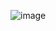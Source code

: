 ![image](https://user-images.githubusercontent.com/108552195/179213237-34694ec0-50ff-499a-ad15-dba388e4eae3.png)
